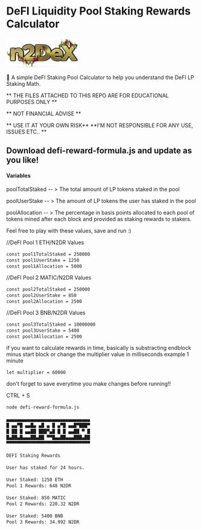 
# DeFI Liquidity Pool Staking Rewards Calculator
<a href="http://youtube.a3b.io" target="_blank"><img src="https://github.com/net2devcrypto/misc/blob/main/n2Dex-img.png" width="190" height="80"></a>

👑 A simple DeFI Staking Pool Calculator to help you understand the DeFI LP Staking Math. 

** THE FILES ATTACHED TO THIS REPO ARE FOR EDUCATIONAL PURPOSES ONLY **

** NOT FINANCIAL ADVISE **

** USE IT AT YOUR OWN RISK** **I'M NOT RESPONSIBLE FOR ANY USE, ISSUES ETC.. **

<h2>Download defi-reward-formula.js and update as you like!</h2>

<h4>Variables</h4>


poolTotalStaked -- > The total amount of LP tokens staked in the pool

poolUserStake  -- > The amount of LP tokens the user has staked in the pool

poolAllocation -- > The percentage in basis points allocated to each pool of 
                     tokens mined after each block and provided as staking 
                     rewards to stakers.
                     
Feel free to play with these values, save and run :)

//DeFI Pool 1 ETH/N2DR Values
```shell
const pool1TotalStaked = 250000
const pool1UserStake = 1250
const pool1Allocation = 5000
```
//DeFI Pool 2 MATIC/N2DR Values
```shell
const pool2TotalStaked = 250000
const pool2UserStake = 850
const pool2Allocation = 2500
```
//DeFI Pool 3 BNB/N2DR Values
```shell
const pool3TotalStaked = 10000000
const pool3UserStake = 5400
const pool3Allocation = 2500
```

if you want to calculate rewards in time, basically is substracting endblock minus start block or change the multiplier value in milliseconds
example 1 minute
```shell
let multiplier = 60000
```

don't forget to save everytime you make changes before running!! 

CTRL + S

```shell
node defi-reward-formula.js

▄▄▄▄▄▄▄▄▄▄▄▄▄▄▄▄▄▄▄▄▄▄▄▄▄▄▄▄▄▄▄
█ ▄▄▀█ ▄▄█▄ ▄█ ▄ █ ▄▀█ ▄▄█▀███▀
█ ██ █ ▄▄██ ███▀▄█ █ █ ▄▄██ ▀ █
█▄██▄█▄▄▄██▄██ ▀▀█▄▄██▄▄▄███▄██
▀▀▀▀▀▀▀▀▀▀▀▀▀▀▀▀▀▀▀▀▀▀▀▀▀▀▀▀▀▀▀

DEFI Staking Rewards

User has staked for 24 hours.

User Staked: 1250 ETH
Pool 1 Rewards: 648 N2DR

User Staked: 850 MATIC
Pool 2 Rewards: 220.32 N2DR

User Staked: 5400 BNB
Pool 3 Rewards: 34.992 N2DR

```



